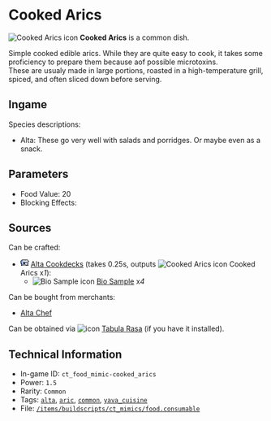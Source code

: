 # Cooked Arics

<img src="https://raw.githubusercontent.com/Ceterai/Enternia/main/assetMissing.png" alt="Cooked Arics icon" loading="lazy" width="auto" height="16px"/> **Cooked Arics** is a common dish.

Simple cooked edible arics. While they are quite easy to cook, it takes some proficiency to prepare them because aof possible microtoxins.  
These are usualy made in large portions, roasted in a high-temperature grill, spiced, and often sliced down before serving.

## Ingame

Species descriptions:

- Alta: These go very well with salads and porridges. Or maybe even as a snack.

## Parameters

- Food Value: 20
- Blocking Effects: 

## Sources

Can be crafted:

- ![ ](https://raw.githubusercontent.com/Ceterai/Enternia/main/objects/alta/cooking/cookdecks/icon.png) [Alta Cookdecks](https://ceterai.github.io/MyEnternia/Wiki/AltaCookdecks) (takes 0.25s, outputs <img src="https://raw.githubusercontent.com/Ceterai/Enternia/main/assetMissing.png" alt="Cooked Arics icon" loading="lazy" width="auto" height="16px"/> Cooked Arics x*1*):
  - <img src="https://starbounder.org/mediawiki/images/4/40/Bio_Sample.png" alt="Bio Sample icon" loading="lazy" width="12px" height="9px"/> [Bio Sample](https://starbounder.org/Bio_Sample) x*4*

Can be bought from merchants:

- [Alta Chef](https://ceterai.github.io/MyEnternia/Wiki/AltaChef)

Can be obtained via <img src="https://steamuserimages-a.akamaihd.net/ugc/263843960696222713/3EC9A7C005541F7D577EBCB8C5736B4EFC9973D6/" alt="icon" width="8" height="12"/> [Tabula Rasa](https://community.playstarbound.com/resources/the-tabula-rasa.3222/) (if you have it installed).

## Technical Information

- In-game ID: `ct_food_mimic-cooked_arics`
- Power: `1.5`
- Rarity: `Common`
- Tags: [`alta`](https://ceterai.github.io/MyEnternia/Wiki/Tags/Alta), [`aric`](https://ceterai.github.io/MyEnternia/Wiki/Tags/Aric), [`common`](https://ceterai.github.io/MyEnternia/Wiki/Tags/Common), [`yava_cuisine`](https://ceterai.github.io/MyEnternia/Wiki/Tags/YavaCuisine)
- File: [`/items/buildscripts/ct_mimics/food.consumable`](https://github.com/Ceterai/Enternia/blob/main/items/buildscripts/ct_mimics/food.consumable)
